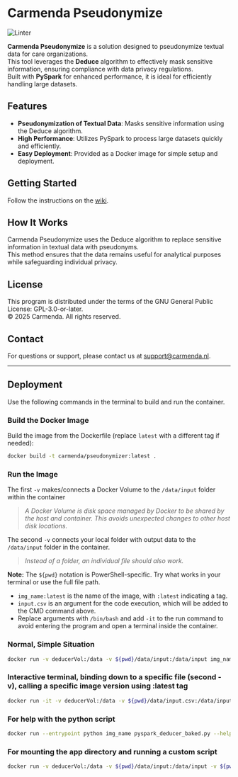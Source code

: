 # Carmenda Pseudonymize

![Linter](https://img.shields.io/badge/linter-flake8-4B8B3B)

**Carmenda Pseudonymize** is a solution designed to pseudonymize textual data for care organizations.  
This tool leverages the **Deduce** algorithm to effectively mask sensitive information, ensuring compliance with data privacy regulations.  
Built with **PySpark** for enhanced performance, it is ideal for efficiently handling large datasets.

## Features

- **Pseudonymization of Textual Data**: Masks sensitive information using the Deduce algorithm.
- **High Performance**: Utilizes PySpark to process large datasets quickly and efficiently.
- **Easy Deployment**: Provided as a Docker image for simple setup and deployment.

## Getting Started

Follow the instructions on the [wiki](https://github.com/Carmenda-nl/Carmenda_pseudonymize/wiki).

## How It Works

Carmenda Pseudonymize uses the Deduce algorithm to replace sensitive information in textual data with pseudonyms.  
This method ensures that the data remains useful for analytical purposes while safeguarding individual privacy.

## License

This program is distributed under the terms of the GNU General Public License: GPL-3.0-or-later.  
© 2025 Carmenda. All rights reserved.

## Contact

For questions or support, please contact us at [support@carmenda.nl](mailto:support@carmenda.nl).

---

## Deployment

Use the following commands in the terminal to build and run the container.

### Build the Docker Image

Build the image from the Dockerfile (replace `latest` with a different tag if needed):

```bash
docker build -t carmenda/pseudonymizer:latest .
```

### Run the Image

The first `-v` makes/connects a Docker Volume to the `/data/input` folder within the container  
> *A Docker Volume is disk space managed by Docker to be shared by the host and container. This avoids unexpected changes to other host disk locations.*

The second `-v` connects your local folder with output data to the `/data/input` folder in the container.  
> *Instead of a folder, an individual file should also work.*

**Note:** The `${pwd}` notation is PowerShell-specific. Try what works in your terminal or use the full file path.

- `img_name:latest` is the name of the image, with `:latest` indicating a tag.
- `input.csv` is an argument for the code execution, which will be added to the CMD command above.
- Replace arguments with `/bin/bash` and add `-it` to the run command to avoid entering the program and open a terminal inside the container.

### Normal, Simple Situation

```bash
docker run -v deducerVol:/data -v ${pwd}/data/input:/data/input img_name input.csv
```

### Interactive terminal, binding down to a specific file (second -v), calling a specific image version using :latest tag

```bash
docker run -it -v deducerVol:/data -v ${pwd}/data/input.csv:/data/input/input.csv --entrypoint /bin/bash img_name:latest
```

### For help with the python script

```bash
docker run --entrypoint python img_name pyspark_deducer_baked.py --help
```

### For mounting the app directory and running a custom script

```bash
docker run -v deducerVol:/data -v ${pwd}/data/input:/data/input -v ${pwd}/app:/app --entrypoint python img_name your_script.py
```
